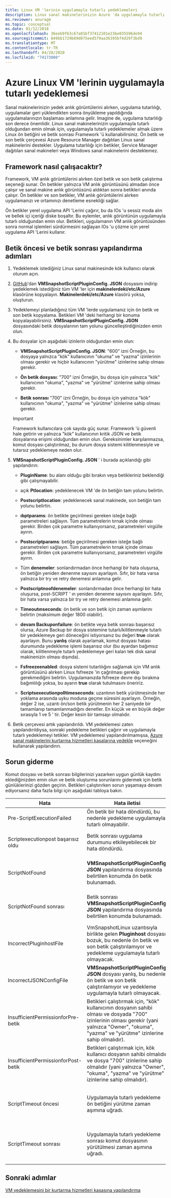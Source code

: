```yaml
---
title: Linux VM 'lerinin uygulamayla tutarlı yedeklemeleri
description: Linux sanal makinelerinizin Azure 'da uygulamayla tutarlı yedeklerini oluşturun. Bu makalede, betik çerçevesinin Azure tarafından dağıtılan Linux VM 'lerini yedeklemek için yapılandırılması açıklanmaktadır. Bu makalede, sorun giderme bilgileri de yer alır.
ms.reviewer: anuragm
ms.topic: conceptual
ms.date: 01/12/2018
ms.openlocfilehash: 36eeb9f63c67a01bf37412101e23be035596de94
ms.sourcegitcommit: 849bb1729b89d075eed579aa36395bf4d29f3bd9
ms.translationtype: MT
ms.contentlocale: tr-TR
ms.lasthandoff: 04/28/2020
ms.locfileid: "74173000"
---
```

# <a name="application-consistent-backup-of-azure-linux-vms"></a>Azure Linux VM 'lerinin uygulamayla tutarlı yedeklemesi

Sanal makinelerinizin yedek anlık görüntülerini alırken, uygulama tutarlılığı, uygulamalar geri yüklendikten sonra önyükleme yapıldığında uygulamalarınızın başlaması anlamına gelir. Imagine de, uygulama tutarlılığı son derece önemlidir. Linux sanal makinelerinizin uygulamayla tutarlı olduğundan emin olmak için, uygulamayla tutarlı yedeklemeler almak üzere Linux ön betiğini ve betik sonrası Framework 'ü kullanabilirsiniz. Ön betik ve son betik çerçevesi Azure Resource Manager dağıtılan Linux sanal makinelerini destekler. Uygulama tutarlılığı için betikler, Service Manager dağıtılan sanal makineleri veya Windows sanal makinelerini desteklemez.

## <a name="how-the-framework-works"></a>Framework nasıl çalışacaktır?

Framework, VM anlık görüntülerini alırken özel betik ve son betik çalıştırma seçeneği sunar. Ön betikler yalnızca VM anlık görüntüsünü almadan önce çalışır ve sanal makine anlık görüntüsünü aldıktan sonra betikleri anında çalışır. Ön betikler ve son betikler, VM anlık görüntülerini alırken uygulamanızı ve ortamınızı denetleme esnekliği sağlar.

Ön betikler yerel uygulama API 'Lerini çağırır, bu da IOs 'u sessiz moda alın ve bellek içi içeriği diske boşaltır. Bu eylemler, anlık görüntünün uygulamayla tutarlı olduğundan emin olur. Betikleri, uygulamanın VM anlık görüntüsünden sonra normal işlemleri sürdürmesini sağlayan IOs 'u çözme için yerel uygulama API 'Lerini kullanır.

## <a name="steps-to-configure-pre-script-and-post-script"></a>Betik öncesi ve betik sonrası yapılandırma adımları

1. Yedeklemek istediğiniz Linux sanal makinesinde kök kullanıcı olarak oturum açın.

2. [GitHub](https://github.com/MicrosoftAzureBackup/VMSnapshotPluginConfig)'dan **VMSnapshotScriptPluginConfig. JSON** dosyasını indirip yedeklemek istediğiniz tüm VM 'ler için **makinelerdeki/etc/Azure** klasörüne kopyalayın. **Makinelerdeki/etc/Azure** klasörü yoksa, oluşturun.

3. Yedeklemeyi planladığınız tüm VM 'lerde uygulamanız için ön betik ve son betik kopyalama. Betikleri VM 'deki herhangi bir konuma kopyalayabilirsiniz. **VMSnapshotScriptPluginConfig. JSON** dosyasındaki betik dosyalarının tam yolunu güncelleştirdiğinizden emin olun.

4. Bu dosyalar için aşağıdaki izinlerin olduğundan emin olun:

   - **VMSnapshotScriptPluginConfig. JSON**: "600" izni Örneğin, bu dosyaya yalnızca "kök" kullanıcının "okuma" ve "yazma" izinlerinin olması gerekir ve hiçbir kullanıcının "yürütme" izinlerine sahip olması gerekir.

   - **Ön betik dosyası**: "700" izni  Örneğin, bu dosya için yalnızca "kök" kullanıcının "okuma", "yazma" ve "yürütme" izinlerine sahip olması gerekir.

   - **Betik sonrası** "700" izni Örneğin, bu dosya için yalnızca "kök" kullanıcının "okuma", "yazma" ve "yürütme" izinlerine sahip olması gerekir.

   > [!IMPORTANT]
   > Framework kullanıcılara çok sayıda güç sunar. Framework 'ü güvenli hale getirin ve yalnızca "kök" kullanıcının kritik JSON ve betik dosyalarına erişimi olduğundan emin olun.
   > Gereksinimler karşılanmazsa, komut dosyası çalıştırılmaz, bu durum dosya sistemi kilitlenmesiyle ve tutarsız yedeklemeye neden olur.
   >

5. **VMSnapshotScriptPluginConfig. JSON** ' i burada açıklandığı gibi yapılandırın:
    - **PluginName**: bu alanı olduğu gibi bırakın veya betikleriniz beklendiği gibi çalışmayabilir.

    - açık **Ptlocation**: yedeklenecek VM 'de ön betiğin tam yolunu belirtin.

    - **Postscriptlocation**: yedeklenecek sanal makinede, son betiğin tam yolunu belirtin.

    - **ıbptparams**: ön betikte geçirilmesi gereken isteğe bağlı parametreleri sağlayın. Tüm parametrelerin tırnak içinde olması gerekir. Birden çok parametre kullanıyorsanız, parametreleri virgülle ayırın.

    - **Postscriptparams**: betiğe geçirilmesi gereken isteğe bağlı parametreleri sağlayın. Tüm parametrelerin tırnak içinde olması gerekir. Birden çok parametre kullanıyorsanız, parametreleri virgülle ayırın.

    - Tüm **denemeler**: sonlandırmadan önce herhangi bir hata oluşursa, ön betiğin yeniden denenme sayısını ayarlayın. Sıfır, bir hata varsa yalnızca bir try ve retry denemesi anlamına gelir.

    - **Postscriptnoofdenemeler**: sonlandırmadan önce herhangi bir hata oluşursa, post-SCRIPT ' ın yeniden denenme sayısını ayarlayın. Sıfır, bir hata varsa yalnızca bir try ve retry denemesi anlamına gelir.

    - **Timeoutınseconds**: ön betik ve son betik için zaman aşımlarını belirtin (maksimum değer 1800 olabilir).

    - **devam Backuponfailure**: ön betikte veya betik sonrası başarısız olursa, Azure Backup bir dosya sistemine tutarlı/kilitlenmeyle tutarlı bir yedeklemeye geri döneceğini istiyorsanız bu değeri **true** olarak ayarlayın. Bunu **yanlış** olarak ayarlamak, komut dosyası hatası durumunda yedekleme işlemi başarısız olur (bu ayardan bağımsız olarak, kilitlenmeyle tutarlı yedeklemeye geri kalan tek disk sanal makinenizin olması dışında).

    - **Fsfreezeenabled**: dosya sistemi tutarlılığını sağlamak için VM anlık görüntüsünü alırken Linux fsfreeze 'in çağrılması gerekip gerekmediğini belirtin. Uygulamanızda fsfreeze devre dışı bırakma bağımlılığı yoksa, bu ayarın **true** olarak tutulmasını öneririz.

    - **Scriptsexecutionpolltimeseconds**: uzantının betik yürütmesinde her yoklama arasında uyku moduna geçme süresini ayarlayın. Örneğin, değer 2 ise, uzantı ön/son betik yürütmenin her 2 saniyede bir tamamlanıp tamamlanmadığını denetler. En küçük ve en büyük değer sırasıyla 1 ve 5 ' tir. Değer kesin bir tamsayı olmalıdır.

6. Betik çerçevesi artık yapılandırıldı. VM yedeklemesi zaten yapılandırıldıysa, sonraki yedekleme betikleri çağırır ve uygulamayla tutarlı yedeklemeyi tetikler. VM yedeklemesi yapılandırılmamışsa, [Azure sanal makinelerini kurtarma hizmetleri kasalarına yedekle](https://docs.microsoft.com/azure/backup/backup-azure-vms-first-look-arm) seçeneğini kullanarak yapılandırın.

## <a name="troubleshooting"></a>Sorun giderme

Komut dosyası ve betik sonrası bilgilerinizi yazarken uygun günlük kaydını eklediğinizden emin olun ve betik oluşturma sorunlarını gidermek için betik günlüklerinizi gözden geçirin. Betikleri çalıştırırken sorun yaşamaya devam ediyorsanız daha fazla bilgi için aşağıdaki tabloya bakın.

| Hata | Hata iletisi | Önerilen eylem |
| ------------------------ | -------------- | ------------------ |
| Pre-ScriptExecutionFailed |Ön betik bir hata döndürdü, bu nedenle yedekleme uygulamayla tutarlı olmayabilir.| Sorunu çözmesi için betiğinizin hata günlüklerine bakın.|  
|Scriptexecutionpost başarısız oldu |Betik sonrası uygulama durumunu etkileyebilecek bir hata döndürdü. |Sorunu düzeltemedi ve uygulama durumunu kontrol etmek için betikinizin hata günlüklerine bakın. |
| ScriptNotFound |**VMSnapshotScriptPluginConfig. JSON** yapılandırma dosyasında belirtilen konumda ön betik bulunamadı. |Uygulamayla tutarlı yedekleme sağlamak için yapılandırma dosyasında belirtilen yolda ön betikte bulunduğundan emin olun.|
| ScriptNotFound sonrası |Betik sonrası **VMSnapshotScriptPluginConfig. JSON** yapılandırma dosyasında belirtilen konumda bulunamadı. |Uygulamayla tutarlı yedekleme sağlamak için yapılandırma dosyasında belirtilen yolda komut dosyasının mevcut olduğundan emin olun.|
| IncorrectPluginhostFile |VmSnapshotLinux uzantısıyla birlikte gelen **Pluginhost** dosyası bozuk, bu nedenle ön betik ve son betik çalıştırılamıyor ve yedekleme uygulamayla tutarlı olmayacak.| **VmSnapshotLinux** uzantısını kaldırın ve sorunu gidermek için otomatik olarak sonraki yedeklemeyle yeniden yüklenecektir. |
| IncorrectJSONConfigFile | **VMSnapshotScriptPluginConfig. JSON** dosyası yanlış, bu nedenle ön betik ve son betik çalıştırılamıyor ve yedekleme uygulamayla tutarlı olmayacak. | Kopyayı [GitHub](https://github.com/MicrosoftAzureBackup/VMSnapshotPluginConfig) 'dan indirin ve yeniden yapılandırın. |
| InsufficientPermissionforPre-betik | Betikleri çalıştırmak için, "kök" kullanıcının dosyanın sahibi olması ve dosyada "700" izinlerinin olması gerekir (yani yalnızca "Owner", "okuma", "yazma" ve "yürütme" izinlerine sahip olmalıdır). | "Kök" kullanıcının betik dosyasının "sahip" olduğundan ve yalnızca "Owner" öğesinin "okuma", "yazma" ve "yürütme" izinlerine sahip olduğundan emin olun. |
| InsufficientPermissionforPost-betik | Betikleri çalıştırmak için, kök kullanıcı dosyanın sahibi olmalıdır ve dosya "700" izinlerine sahip olmalıdır (yani yalnızca "Owner", "okuma", "yazma" ve "yürütme" izinlerine sahip olmalıdır). | "Kök" kullanıcının betik dosyasının "sahip" olduğundan ve yalnızca "Owner" öğesinin "okuma", "yazma" ve "yürütme" izinlerine sahip olduğundan emin olun. |
| ScriptTimeout öncesi | Uygulamayla tutarlı yedekleme ön betiğini yürütme zaman aşımına uğradı. | Komut dosyasını denetleyin ve **makinelerdeki/etc/Azure**'da bulunan **VMSnapshotScriptPluginConfig. JSON** dosyasındaki zaman aşımını artırın. |
| ScriptTimeout sonrası | Uygulamayla tutarlı yedekleme sonrası komut dosyasının yürütülmesi zaman aşımına uğradı. | Komut dosyasını denetleyin ve **makinelerdeki/etc/Azure**'da bulunan **VMSnapshotScriptPluginConfig. JSON** dosyasındaki zaman aşımını artırın. |

## <a name="next-steps"></a>Sonraki adımlar

[VM yedeklemesini bir kurtarma hizmetleri kasasına yapılandırma](https://docs.microsoft.com/azure/backup/backup-azure-arm-vms)
